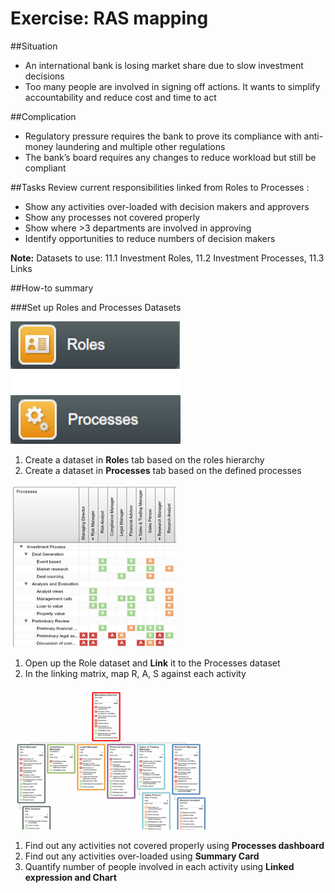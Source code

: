 # Exercise: RAS mapping

##Situation

* An international bank is losing market share due to slow investment decisions
* Too many people are involved in signing off actions. It wants to simplify accountability and reduce cost and time to act

##Complication

* Regulatory pressure requires the bank to prove its compliance with anti-money laundering and multiple other regulations
* The bank’s board requires any changes to reduce workload but still be compliant

##Tasks
Review current responsibilities linked from Roles to Processes :
* Show any activities over-loaded with decision makers and approvers
* Show any processes not covered properly
* Show where >3 departments are involved in approving
* Identify opportunities to reduce numbers of decision makers

**Note:** Datasets to use: 11.1 Investment Roles, 11.2 Investment Processes, 11.3 Links

##How-to summary

###Set up Roles and Processes Datasets

![](4A-011.rollsprocesses.png)

1. Create a dataset in **Role**s tab based on the roles hierarchy
2. Create a dataset in **Processes** tab based on the defined processes

![](4A-012.createlinkvalues.png)

1. Open up the Role dataset and **Link** it to the Processes dataset
2. In the linking matrix, map R, A, S against each activity

![](4A-013.reviewaccountabilities.png)

1. Find out any activities not covered properly using **Processes dashboard**
2. Find out any activities over-loaded using **Summary Card**
3. Quantify number of people involved in each activity using **Linked expression and Chart**


